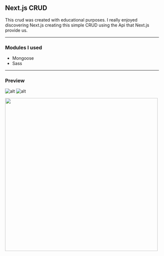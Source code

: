 ## Next.js CRUD

This crud was created with educational purposes. I really enjoyed discovering Next.js creating this simple CRUD using the Api that Next.js provide us.

****
### Modules I used
- Mongoose
- Sass
****

### Preview
![alt](https://i.ibb.co/HxpbzbS/Screenshot-1.png)
![alt](https://i.ibb.co/3TLkmDK/Screenshot-2.png)

<img src="https://i.ibb.co/1G7B46D/Screenshot-3.png" height="500px" />
